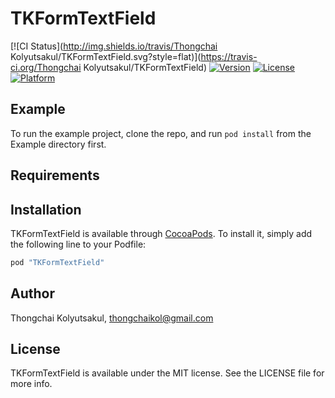 # TKFormTextField

[![CI Status](http://img.shields.io/travis/Thongchai Kolyutsakul/TKFormTextField.svg?style=flat)](https://travis-ci.org/Thongchai Kolyutsakul/TKFormTextField)
[![Version](https://img.shields.io/cocoapods/v/TKFormTextField.svg?style=flat)](http://cocoapods.org/pods/TKFormTextField)
[![License](https://img.shields.io/cocoapods/l/TKFormTextField.svg?style=flat)](http://cocoapods.org/pods/TKFormTextField)
[![Platform](https://img.shields.io/cocoapods/p/TKFormTextField.svg?style=flat)](http://cocoapods.org/pods/TKFormTextField)

## Example

To run the example project, clone the repo, and run `pod install` from the Example directory first.

## Requirements

## Installation

TKFormTextField is available through [CocoaPods](http://cocoapods.org). To install
it, simply add the following line to your Podfile:

```ruby
pod "TKFormTextField"
```

## Author

Thongchai Kolyutsakul, thongchaikol@gmail.com

## License

TKFormTextField is available under the MIT license. See the LICENSE file for more info.
